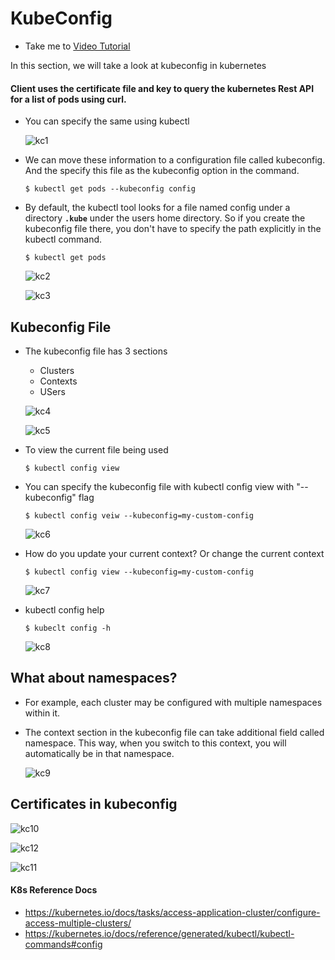 # KubeConfig 
  - Take me to [Video Tutorial](https://kodekloud.com/courses/539883/lectures/9808258)

In this section, we will take a look at kubeconfig in kubernetes


#### Client uses the certificate file and key to query the kubernetes Rest API for a list of pods using curl.
- You can specify the same using kubectl

  ![kc1](../../images/kc1.PNG)
  
- We can move these information to a configuration file called kubeconfig. And the specify this file as the kubeconfig option in the command.
  ```
  $ kubectl get pods --kubeconfig config
  ```
- By default, the kubectl tool looks for a file named config under a directory **`.kube`** under the users home directory. So if you create the kubeconfig file there, you don't have to specify the path explicitly in the kubectl command.
  ```
  $ kubectl get pods
  ```
  ![kc2](../../images/kc2.PNG)
  
  ![kc3](../../images/kc3.PNG)
  
## Kubeconfig File
- The kubeconfig file has 3 sections
  - Clusters
  - Contexts
  - USers
  
  ![kc4](../../images/kc4.PNG)
  
  ![kc5](../../images/kc5.PNG)
  
- To view the current file being used
  ```
  $ kubectl config view
  ```
- You can specify the kubeconfig file with kubectl config view with "--kubeconfig" flag
  ```
  $ kubectl config veiw --kubeconfig=my-custom-config
  ```
  
  ![kc6](../../images/kc6.PNG)
  
- How do you update your current context? Or change the current context
  ```
  $ kubectl config view --kubeconfig=my-custom-config
  ```
  
  ![kc7](../../images/kc7.PNG)
  
- kubectl config help
  ```
  $ kubeclt config -h
  ```
  
  ![kc8](../../images/kc8.PNG)
  
## What about namespaces?
- For example, each cluster may be configured with multiple namespaces within it.
- The context section in the kubeconfig file can take additional field called namespace. This way, when you switch to this context, you will automatically be in that namespace.

  ![kc9](../../images/kc9.PNG)
 
## Certificates in kubeconfig

  ![kc10](../../images/kc10.PNG)
 
  ![kc12](../../images/kc12.PNG)
  
  ![kc11](../../images/kc11.PNG)
 
#### K8s Reference Docs
- https://kubernetes.io/docs/tasks/access-application-cluster/configure-access-multiple-clusters/
- https://kubernetes.io/docs/reference/generated/kubectl/kubectl-commands#config
